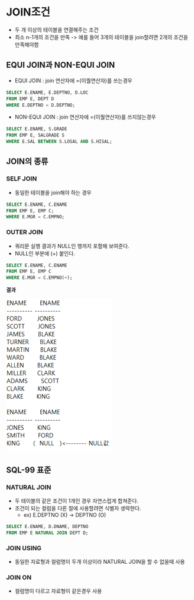# JOIN조건
- 두 개 이상의 테이블을 연결해주는 조건
- 최소 n-1개의 조건을 만족 -> 예를 들어 3개의 테이블을 join할려면 2개의 조건을 만족해야함

## EQUI JOIN과 NON-EQUI JOIN
- EQUI JOIN :  join 연산자에 =(이퀄연산자)를 쓰는경우

```sql
SELECT E.ENAME, E.DEPTNO, D.LOC
FROM EMP E, DEPT D
WHERE E.DEPTNO = D.DEPTNO;
```
- NON-EQUI JOIN : join 연산자에 =(이퀄연산자)를 쓰지않는경우

```sql
SELECT E.ENAME, S.GRADE
FROM EMP E, SALGRADE S
WHERE E.SAL BETWEEN S.LOSAL AND S.HISAL;
```
## JOIN의 종류

### SELF JOIN
- 동일한 테이블을 join해야 하는 경우
```sql
SELECT E.ENAME, C.ENAME
FROM EMP E, EMP C;
WHERE E.MGR = C.EMPNO;
```

### OUTER JOIN
- 쿼리문 실행 결과가 NULL인 행까지 포함해 보여준다.
- NULL인 부분에 (+) 붙인다.
```sql
SELECT E.ENAME, C.ENAME
FROM EMP E, EMP C
WHERE E.MGR = C.EMPNO(+);
```
**결과**

![sql01.png](./images/sql01.png)

## SQL-99 표준 

### NATURAL JOIN
- 두 테이블의 같은 조건이 1개인 경우 자연스럽게 합쳐준다.
- 조건이 되는 컬럼을 다른 절에 사용할려면 식별자 생략한다.
  - ex) E.DEPTNO (X) -> DEPTNO (O)
```sql
SELECT E.ENAME, D.DNAME, DEPTNO
FROM EMP E NATURAL JOIN DEPT D;
```

### JOIN USING
- 동일한 자료형과 컬럼명이 두개 이상이라 NATURAL JOIN을 할 수 없을때 사용

### JOIN ON
- 컬럼명이 다르고 자료형이 같은경우 사용

